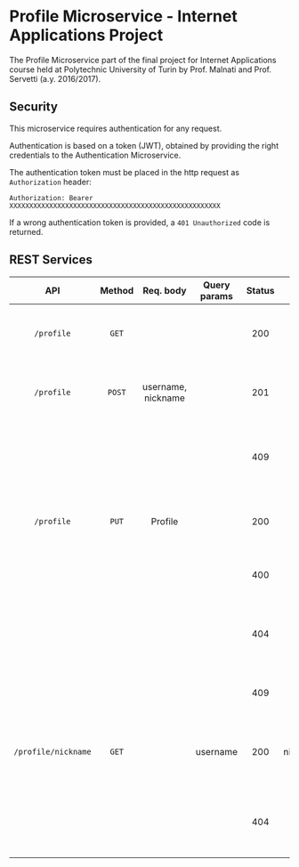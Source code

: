 # Profile Microservice - Internet Applications Project

The Profile Microservice part of the final project for Internet Applications course held at Polytechnic University of Turin by Prof. Malnati and Prof. Servetti (a.y. 2016/2017).

## Security

This microservice requires authentication for any request. 

Authentication is based on a token (JWT), obtained by providing the right credentials to the Authentication Microservice.

The authentication token must be placed in the http request as `Authorization` header:

`Authorization: Bearer XXXXXXXXXXXXXXXXXXXXXXXXXXXXXXXXXXXXXXXXXXXXXXXXXXXXX	` 

If a wrong authentication token is provided, a `401 Unauthorized` code is returned.

## REST Services

| API	               | Method | Req. body  | Query params | Status | Resp. body | Meaning    					  |
|:--------------------:|:------:|:----------:|:------------:|:------:|:----------:|:-------------------------------|
| `/profile`           | `GET`  |            |              | 200    | Profile    | Get the profile of the current logged user |
| `/profile`           | `POST` | username, nickname |      | 201    |            | Create a profile for a new registered user |
|                      |        |            |              | 409    |            | A profile for the same username already exists |
| `/profile`           | `PUT`  | Profile    |              | 200    | Profile    | Update the profile of the current logged user |
|                      |        |            |              | 400    |            | The profile is not valid, bad request |
|                      |        |            |              | 404    |            | A profile for the requested username doesn't exist |
|                      |        |            |              | 409    |            | Nickname uniqueness constraint violated |
| `/profile/nickname`  | `GET`  |            | username     | 200    | nickname   | Get the nickname associated to the username param |
|                      |        |            |              | 404    |            | A profile for the requested username doesn't exist |